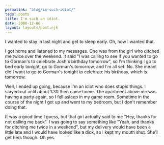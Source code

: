 ```yaml
---
permalink: "blog/im-such-idiot/"
tags: posts
title: I'm such an idiot.
date: 2000-12-06
layout: layouts/post.njk
---
```


I wanted to stay in last night and get to sleep early. Oh, how I wanted that.

I got home and listened to my messages. One was from the girl who ditched me twice over the weekend. It said "I was calling to see if you wanted to go to Gorman's to celebrate Josh's birthday tomorrow", so I'm thinking I go to bed early tonight, go to Gorman's tomorrow, and I'm all set. No. She meant did I want to go to Gorman's tonight to celebrate his birthday, which is tomorrow. 

Well, I ended up going, because I'm an idiot who does stupid things. I stayed out until about 1:30 then came home. The apartment above me was having a party again, so I fell asleep in my game room. Sometime in the course of the night I got up and went to my bedroom, but I don't remember doing that.

It was a good time I guess, but that girl actually said to me "Hey, thanks for not calling me back". I was going to say something like "Yeah, and thanks for ditching me twice in a weekend", but my delivery would have been a little late and I would have looked like a dick, so I kept my mouth shut. She'll get hers though. Oh yes.